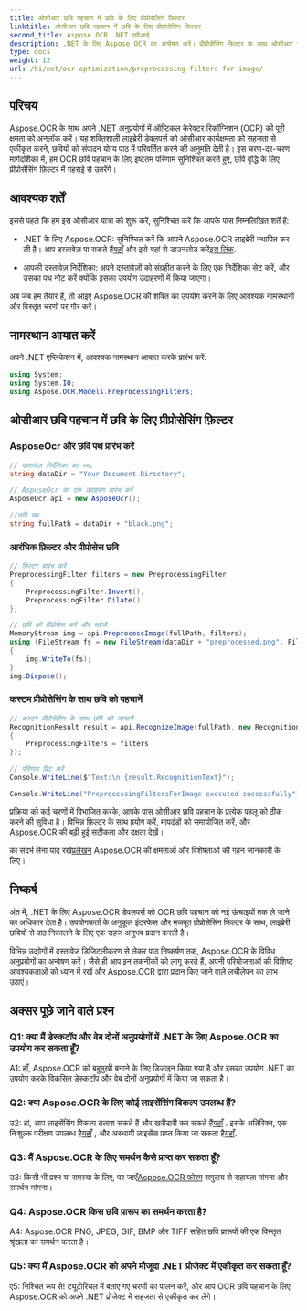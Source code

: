```yaml
---
title: ओसीआर छवि पहचान में छवि के लिए प्रीप्रोसेसिंग फ़िल्टर
linktitle: ओसीआर छवि पहचान में छवि के लिए प्रीप्रोसेसिंग फ़िल्टर
second_title: Aspose.OCR .NET एपीआई
description: .NET के लिए Aspose.OCR का अन्वेषण करें। प्रीप्रोसेसिंग फिल्टर के साथ ओसीआर सटीकता को बढ़ावा दें। निर्बाध एकीकरण के लिए अभी डाउनलोड करें।
type: docs
weight: 12
url: /hi/net/ocr-optimization/preprocessing-filters-for-image/
---
```

## परिचय

Aspose.OCR के साथ अपने .NET अनुप्रयोगों में ऑप्टिकल कैरेक्टर रिकॉग्निशन (OCR) की पूरी क्षमता को अनलॉक करें। यह शक्तिशाली लाइब्रेरी डेवलपर्स को ओसीआर कार्यक्षमता को सहजता से एकीकृत करने, छवियों को संपादन योग्य पाठ में परिवर्तित करने की अनुमति देती है। इस चरण-दर-चरण मार्गदर्शिका में, हम OCR छवि पहचान के लिए इष्टतम परिणाम सुनिश्चित करते हुए, छवि वृद्धि के लिए प्रीप्रोसेसिंग फ़िल्टर में गहराई से उतरेंगे।

## आवश्यक शर्तें

इससे पहले कि हम इस ओसीआर यात्रा को शुरू करें, सुनिश्चित करें कि आपके पास निम्नलिखित शर्तें हैं:

-  .NET के लिए Aspose.OCR: सुनिश्चित करें कि आपने Aspose.OCR लाइब्रेरी स्थापित कर ली है। आप दस्तावेज़ पा सकते हैं[यहाँ](https://reference.aspose.com/ocr/net/) और इसे यहां से डाउनलोड करें[इस लिंक](https://releases.aspose.com/ocr/net/).

- आपकी दस्तावेज़ निर्देशिका: अपने दस्तावेज़ों को संग्रहीत करने के लिए एक निर्देशिका सेट करें, और उसका पथ नोट करें क्योंकि इसका उपयोग उदाहरणों में किया जाएगा।

अब जब हम तैयार हैं, तो आइए Aspose.OCR की शक्ति का उपयोग करने के लिए आवश्यक नामस्थानों और विस्तृत चरणों पर गौर करें।

## नामस्थान आयात करें

अपने .NET एप्लिकेशन में, आवश्यक नामस्थान आयात करके प्रारंभ करें:

```csharp
using System;
using System.IO;
using Aspose.OCR.Models.PreprocessingFilters;
```

## ओसीआर छवि पहचान में छवि के लिए प्रीप्रोसेसिंग फ़िल्टर

### AsposeOcr और छवि पथ प्रारंभ करें

```csharp
// दस्तावेज़ निर्देशिका का पथ.
string dataDir = "Your Document Directory";

// AsposeOcr का एक उदाहरण प्रारंभ करें
AsposeOcr api = new AsposeOcr();

//छवि पथ
string fullPath = dataDir + "black.png";
```

### आरंभिक फ़िल्टर और प्रीप्रोसेस छवि

```csharp
// फ़िल्टर प्रारंभ करें
PreprocessingFilter filters = new PreprocessingFilter
{
    PreprocessingFilter.Invert(),
    PreprocessingFilter.Dilate()
};

// छवि को प्रीप्रोसेस करें और सहेजें
MemoryStream img = api.PreprocessImage(fullPath, filters);
using (FileStream fs = new FileStream(dataDir + "preprocessed.png", FileMode.OpenOrCreate))
{
    img.WriteTo(fs);
}
img.Dispose();
```

### कस्टम प्रीप्रोसेसिंग के साथ छवि को पहचानें

```csharp
// कस्टम प्रीप्रोसेसिंग के साथ छवि को पहचानें
RecognitionResult result = api.RecognizeImage(fullPath, new RecognitionSettings
{
    PreprocessingFilters = filters
});

// परिणाम प्रिंट करें
Console.WriteLine($"Text:\n {result.RecognitionText}");

Console.WriteLine("PreprocessingFiltersForImage executed successfully");
```

प्रक्रिया को कई चरणों में विभाजित करके, आपके पास ओसीआर छवि पहचान के प्रत्येक पहलू को ठीक करने की सुविधा है। विभिन्न फ़िल्टर के साथ प्रयोग करें, मापदंडों को समायोजित करें, और Aspose.OCR की बढ़ी हुई सटीकता और दक्षता देखें।

 का संदर्भ लेना याद रखें[प्रलेखन](https://reference.aspose.com/ocr/net/) Aspose.OCR की क्षमताओं और विशेषताओं की गहन जानकारी के लिए।

## निष्कर्ष

अंत में, .NET के लिए Aspose.OCR डेवलपर्स को OCR छवि पहचान को नई ऊंचाइयों तक ले जाने का अधिकार देता है। उपयोगकर्ता के अनुकूल इंटरफेस और मजबूत प्रीप्रोसेसिंग फिल्टर के साथ, लाइब्रेरी छवियों से पाठ निकालने के लिए एक सहज अनुभव प्रदान करती है।

विभिन्न उद्योगों में दस्तावेज़ डिजिटलीकरण से लेकर पाठ निष्कर्षण तक, Aspose.OCR के विविध अनुप्रयोगों का अन्वेषण करें। जैसे ही आप इन तकनीकों को लागू करते हैं, अपनी परियोजनाओं की विशिष्ट आवश्यकताओं को ध्यान में रखें और Aspose.OCR द्वारा प्रदान किए जाने वाले लचीलेपन का लाभ उठाएं।


## अक्सर पूछे जाने वाले प्रश्न

### Q1: क्या मैं डेस्कटॉप और वेब दोनों अनुप्रयोगों में .NET के लिए Aspose.OCR का उपयोग कर सकता हूँ?

A1: हाँ, Aspose.OCR को बहुमुखी बनाने के लिए डिज़ाइन किया गया है और इसका उपयोग .NET का उपयोग करके विकसित डेस्कटॉप और वेब दोनों अनुप्रयोगों में किया जा सकता है।

### Q2: क्या Aspose.OCR के लिए कोई लाइसेंसिंग विकल्प उपलब्ध हैं?

 उ2: हां, आप लाइसेंसिंग विकल्प तलाश सकते हैं और खरीदारी कर सकते हैं[यहाँ](https://purchase.aspose.com/buy) . इसके अतिरिक्त, एक निःशुल्क परीक्षण उपलब्ध है[यहाँ](https://releases.aspose.com/) , और अस्थायी लाइसेंस प्राप्त किया जा सकता है[यहाँ](https://purchase.aspose.com/temporary-license/).

### Q3: मैं Aspose.OCR के लिए समर्थन कैसे प्राप्त कर सकता हूँ?

उ3: किसी भी प्रश्न या समस्या के लिए, पर जाएँ[Aspose.OCR फोरम](https://forum.aspose.com/c/ocr/16) समुदाय से सहायता मांगना और समर्थन मांगना।

### Q4: Aspose.OCR किस छवि प्रारूप का समर्थन करता है?

A4: Aspose.OCR PNG, JPEG, GIF, BMP और TIFF सहित छवि प्रारूपों की एक विस्तृत श्रृंखला का समर्थन करता है।

### Q5: क्या मैं Aspose.OCR को अपने मौजूदा .NET प्रोजेक्ट में एकीकृत कर सकता हूँ?

ए5: निश्चित रूप से! ट्यूटोरियल में बताए गए चरणों का पालन करें, और आप OCR छवि पहचान के लिए Aspose.OCR को अपने .NET प्रोजेक्ट में सहजता से एकीकृत कर लेंगे।